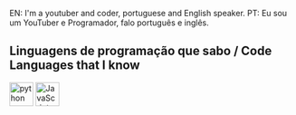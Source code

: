 EN: I'm a youtuber and coder, portuguese and English speaker.
PT: Eu sou um YouTuber e Programador, falo português e inglês.

## Linguagens de programação que sabo / Code Languages that I know
<div style="display: inline">
  <img align="center" alt="python" src="https://brandslogos.com/wp-content/uploads/images/large/python-logo-1.png" height="42" width="42"/>
  <img align="center" alt="JavaScript" src="https://img.icons8.com/color/512/javascript.png" height="42" width="42"/>
</div><br/>
